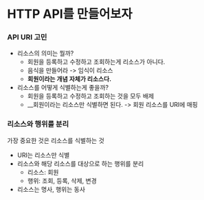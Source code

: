 # HTTP API를 만들어보자

### API URI 고민

- 리소스의 의미는 뭘까?
  - 회원을 등록하고 수정하고 조회하는게 리소스가 아니다.
  - 음식을 만들어라 -> 임식이 리소스
  - __회원이라는 개념 자체가 리소스다.__
- 리소스를 어떻게 식별하는게 좋을까?
  - 회원을 등록하고 수정하고 조회하는 것을 모두 배제
  - __회원이라는 리소스만 식별하면 된다. -> 회원 리소스를 URI에 매핑


### 리소스와 행위를 분리

가장 중요한 것은 리소스를 식별하는 것

- URI는 리소스만 식별
- 리소스와 해당 리소스를 대상으로 하는 행위를 분리
  - 리소스: 회원
  - 행위: 조회, 등록, 삭제, 변경
- 리소스는 명사, 행위는 동사